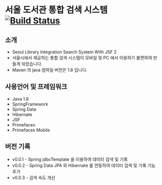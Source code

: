 # 서울 도서관 통합 검색 시스템  [![Build Status](https://semaphoreci.com/api/v1/voyaging/siis-jsf/branches/master/badge.svg)](https://semaphoreci.com/voyaging/siis-jsf)
## 소개
* Seoul Library Integration Search System With JSF 2
* 서울시에서 제공하는 통합 검색 시스템이 모바일 및 PC 에서 이용하기 불편하여 만들게 되었습니다.
* Maven 의 java 컴파일 버전은 1.8 입니다.

## 사용언어 및 프레임워크
* Java 1.8
* SpringFramework
* Spring Data
* Hibernate
* JSF
* Primefaces
* Primefaces Mobile

## 버전 기록
* v0.0.1 - Spring jdbcTemplate 을 이용하여 데이터 검색 및 기록
* v0.0.2 - Spring Data JPA 와 Hibernate 를 연동하여 데이터 검색 및 기록 기능 추가
* v0.0.3 - 검색 속도 개선

